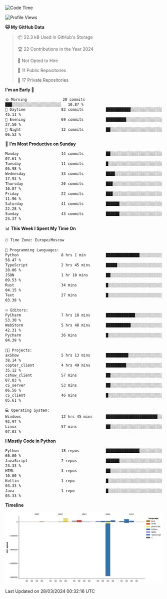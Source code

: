 <!--START_SECTION:waka-->
![Code Time](http://img.shields.io/badge/Code%20Time-237%20hrs%2025%20mins-blue)

![Profile Views](http://img.shields.io/badge/Profile%20Views-0-blue)

**🐱 My GitHub Data** 

> 📦 22.3 kB Used in GitHub's Storage 
 > 
> 🏆 22 Contributions in the Year 2024
 > 
> 🚫 Not Opted to Hire
 > 
> 📜 11 Public Repositories 
 > 
> 🔑 17 Private Repositories 
 > 
**I'm an Early 🐤** 

```text
🌞 Morning                20 commits          ███░░░░░░░░░░░░░░░░░░░░░░   10.87 % 
🌆 Daytime                83 commits          ███████████░░░░░░░░░░░░░░   45.11 % 
🌃 Evening                69 commits          █████████░░░░░░░░░░░░░░░░   37.50 % 
🌙 Night                  12 commits          ██░░░░░░░░░░░░░░░░░░░░░░░   06.52 % 
```
📅 **I'm Most Productive on Sunday** 

```text
Monday                   14 commits          ██░░░░░░░░░░░░░░░░░░░░░░░   07.61 % 
Tuesday                  11 commits          █░░░░░░░░░░░░░░░░░░░░░░░░   05.98 % 
Wednesday                33 commits          ████░░░░░░░░░░░░░░░░░░░░░   17.93 % 
Thursday                 20 commits          ███░░░░░░░░░░░░░░░░░░░░░░   10.87 % 
Friday                   22 commits          ███░░░░░░░░░░░░░░░░░░░░░░   11.96 % 
Saturday                 41 commits          ██████░░░░░░░░░░░░░░░░░░░   22.28 % 
Sunday                   43 commits          ██████░░░░░░░░░░░░░░░░░░░   23.37 % 
```


📊 **This Week I Spent My Time On** 

```text
🕑︎ Time Zone: Europe/Moscow

💬 Programming Languages: 
Python                   8 hrs 1 min         ███████████████░░░░░░░░░░   58.47 % 
TypeScript               2 hrs 45 mins       █████░░░░░░░░░░░░░░░░░░░░   20.06 % 
JSON                     1 hr 18 mins        ██░░░░░░░░░░░░░░░░░░░░░░░   09.53 % 
Rust                     34 mins             █░░░░░░░░░░░░░░░░░░░░░░░░   04.15 % 
Text                     27 mins             █░░░░░░░░░░░░░░░░░░░░░░░░   03.38 % 

🔥 Editors: 
PyCharm                  7 hrs 18 mins       █████████████░░░░░░░░░░░░   53.30 % 
WebStorm                 5 hrs 48 mins       ███████████░░░░░░░░░░░░░░   42.31 % 
Pycharm                  36 mins             █░░░░░░░░░░░░░░░░░░░░░░░░   04.39 % 

🐱‍💻 Projects: 
axShow                   5 hrs 13 mins       ██████████░░░░░░░░░░░░░░░   38.14 % 
copter_client            4 hrs 49 mins       █████████░░░░░░░░░░░░░░░░   35.12 % 
cshow_client             57 mins             ██░░░░░░░░░░░░░░░░░░░░░░░   07.03 % 
cS_server                53 mins             ██░░░░░░░░░░░░░░░░░░░░░░░   06.56 % 
cS_client                46 mins             █░░░░░░░░░░░░░░░░░░░░░░░░   05.61 % 

💻 Operating System: 
Windows                  12 hrs 45 mins      ███████████████████████░░   92.97 % 
Linux                    57 mins             ██░░░░░░░░░░░░░░░░░░░░░░░   07.03 % 
```

**I Mostly Code in Python** 

```text
Python                   18 repos            ███████████████░░░░░░░░░░   60.00 % 
JavaScript               7 repos             ██████░░░░░░░░░░░░░░░░░░░   23.33 % 
HTML                     3 repos             ██░░░░░░░░░░░░░░░░░░░░░░░   10.00 % 
Kotlin                   1 repo              █░░░░░░░░░░░░░░░░░░░░░░░░   03.33 % 
Java                     1 repo              █░░░░░░░░░░░░░░░░░░░░░░░░   03.33 % 
```



**Timeline**

![Lines of Code chart](https://raw.githubusercontent.com/adlemx/adlemx/main/assets/bar_graph.png)


 Last Updated on 28/03/2024 00:32:16 UTC
<!--END_SECTION:waka-->
